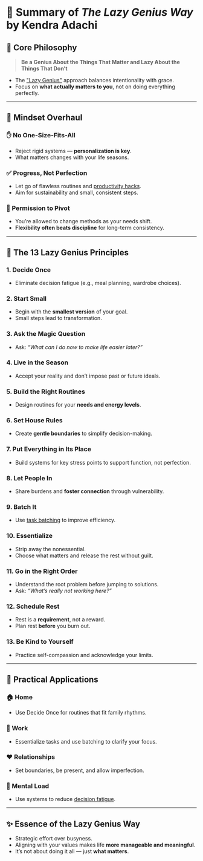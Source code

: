 
# 📘 Summary of *The Lazy Genius Way* by Kendra Adachi

## 🧠 Core Philosophy

> **Be a Genius About the Things That Matter and Lazy About the Things That Don’t**

* The ["Lazy Genius"](https://www.thelazygeniuscollective.com/) approach balances intentionality with grace.
* Focus on **what actually matters to you**, not on doing everything perfectly.

---

## 🧭 Mindset Overhaul

### ✋ No One-Size-Fits-All

* Reject rigid systems — **personalization is key**.
* What matters changes with your life seasons.

### ✅ Progress, Not Perfection

* Let go of flawless routines and [productivity hacks](https://en.wikipedia.org/wiki/Life_hacking).
* Aim for sustainability and small, consistent steps.

### 🔄 Permission to Pivot

* You’re allowed to change methods as your needs shift.
* **Flexibility often beats discipline** for long-term consistency.

---

## 🔑 The 13 Lazy Genius Principles

### 1. **Decide Once**

* Eliminate decision fatigue (e.g., meal planning, wardrobe choices).

### 2. **Start Small**

* Begin with the **smallest version** of your goal.
* Small steps lead to transformation.

### 3. **Ask the Magic Question**

* Ask: *“What can I do now to make life easier later?”*

### 4. **Live in the Season**

* Accept your reality and don’t impose past or future ideals.

### 5. **Build the Right Routines**

* Design routines for your **needs and energy levels**.

### 6. **Set House Rules**

* Create **gentle boundaries** to simplify decision-making.

### 7. **Put Everything in Its Place**

* Build systems for key stress points to support function, not perfection.

### 8. **Let People In**

* Share burdens and **foster connection** through vulnerability.

### 9. **Batch It**

* Use [task batching](https://en.wikipedia.org/wiki/Batch_processing) to improve efficiency.

### 10. **Essentialize**

* Strip away the nonessential.
* Choose what matters and release the rest without guilt.

### 11. **Go in the Right Order**

* Understand the root problem before jumping to solutions.
* Ask: *“What’s really not working here?”*

### 12. **Schedule Rest**

* Rest is a **requirement**, not a reward.
* Plan rest **before** you burn out.

### 13. **Be Kind to Yourself**

* Practice self-compassion and acknowledge your limits.

---

## 🧩 Practical Applications

### 🏠 Home

* Use Decide Once for routines that fit family rhythms.

### 💼 Work

* Essentialize tasks and use batching to clarify your focus.

### ❤️ Relationships

* Set boundaries, be present, and allow imperfection.

### 🧠 Mental Load

* Use systems to reduce [decision fatigue](https://en.wikipedia.org/wiki/Decision_fatigue).

---

## ✨ Essence of the Lazy Genius Way

* Strategic effort over busyness.
* Aligning with your values makes life **more manageable and meaningful**.
* It’s not about doing it all — just **what matters**.

